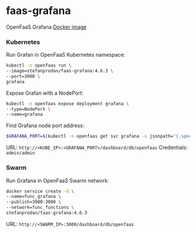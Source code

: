 # faas-grafana

OpenFaaS Grafana [Docker image](https://hub.docker.com/r/stefanprodan/faas-grafana/)

### Kubernetes

Run Grafan in OpenFaaS Kubernetes namespace:

```bash
kubectl -n openfaas run \
--image=stefanprodan/faas-grafana:4.6.3 \
--port=3000 \
grafana
```

Expose Grafan with a NodePort:

```bash
kubectl -n openfaas expose deployment grafana \
--type=NodePort \
--name=grafana
```

Find Grafana node port address:

```bash
$GRAFANA_PORT=$(kubectl -n openfaas get svc grafana -o jsonpath="{.spec.ports[0].nodePort}")
```

URL: `http://<KUBE_IP>:<GRAFANA_PORT>/dashboard/db/openfaas`
Credentials: `admin/admin`

### Swarm

Run Grafana in OpenFaaS Swarm network:

```bash
docker service create -d \
--name=func_grafana \
--publish=3000:3000 \
--network=func_functions \
stefanprodan/faas-grafana:4.6.3
```

URL: `http://<SWARM_IP>:3000/dashboard/db/openfaas`
